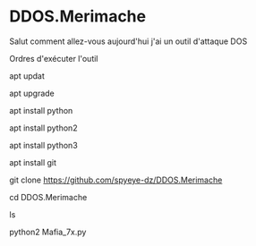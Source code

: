 # DDOS.Merimache


Salut comment allez-vous aujourd'hui j'ai un outil d'attaque DOS


Ordres d'exécuter l'outil


apt updat


apt upgrade


apt install python


apt install python2


apt install python3


apt install git


git clone https://github.com/spyeye-dz/DDOS.Merimache


cd DDOS.Merimache


ls



python2 Mafia_7x.py

